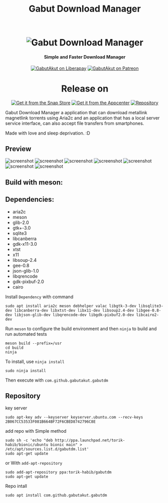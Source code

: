 <h1 align="center">Gabut Download Manager</h1>
<h1 align="center">
    <br>
    <img src="data/icons/128/com.github.gabutakut.gabutdm.svg" alt="Gabut Download Manager">
</h1>
<h4 align="center">Simple and Faster Download Manager</h4>
<p align="center">
    <a href="https://liberapay.com/GabutAkut"><img
            src="https://img.shields.io/liberapay/patrons/GabutAkut.svg?logo=liberapay" alt="GabutAkut on Liberapay"></a>
    <a href="https://patreon.com/gabutakut"><img
            src="https://img.shields.io/badge/patreon-donate-orange.svg?logo=patreon" alt="GabutAkut on Patreon"></a>
</p>
<h1 align="center">Release on</h1>
<p align="center">
    <a href="https://snapcraft.io/gabutdm"><img
            alt="Get it from the Snap Store" src="https://snapcraft.io/static/images/badges/en/snap-store-black.svg" /></a>
    <a href="https://appcenter.elementary.io/com.github.gabutakut.gabutdm"><img
            src="https://appcenter.elementary.io/badge.svg" alt="Get it from the Appcenter"></a>
    <a href="https://launchpad.net/~torik-habib/+archive/ubuntu/gabutdm"><img
            src="https://launchpad.net/@@/launchpad-logo-and-name.png" alt="Repository"></a>
</p>

Gabut Download Manager a application that can download metallink magnetlink torrents using Aria2c and an application that has a local server service interface, can also accept file transfers from smartphones.

Made with love and sleep deprivation. :D

## Preview

![screenshot](Screenshot0.png)
![screenshot](Screenshot1.png)
![screenshot](Screenshot2.png)
![screenshot](Screenshot3.png)
![screenshot](Screenshot4.png)
![screenshot](Screenshot5.png)
![screenshot](Screenshot6.png)

## Build with meson:

## Dependencies:

* aria2c
* meson
* glib-2.0
* gtk+-3.0
* sqlite3
* libcanberra
* gdk-x11-3.0
* xtst
* x11
* libsoup-2.4
* gee-0.8
* json-glib-1.0
* libqrencode
* gdk-pixbuf-2.0
* cairo

Install `Dependency`  with command

    sudo apt install aria2c meson debhelper valac libgtk-3-dev libsqlite3-dev libcanberra-dev libxtst-dev libx11-dev libsoup2.4-dev libgee-0.8-dev libjson-glib-dev libqrencode-dev libgdk-pixbuf2.0-dev libcairo2-dev

Run `meson` to configure the build environment and then `ninja` to build and run automated tests

    meson build --prefix=/usr
    cd build
    ninja

To install, use `ninja install`

    sudo ninja install

Then execute with `com.github.gabutakut.gabutdm`

## Repository

key server

    sudo apt-key adv --keyserver keyserver.ubuntu.com --recv-keys 2B067CC53533F081B664BF72F6CBED8742796C8E

add repo with Simple method

    sudo sh -c 'echo "deb http://ppa.launchpad.net/torik-habib/bionic/ubuntu bionic main" > /etc/apt/sources.list.d/gabutdm.list'
    sudo apt-get update

or With `add-apt-repository`

    sudo add-apt-repository ppa:torik-habib/gabutdm
    sudo apt-get update

Repo intall

    sudo apt install com.github.gabutakut.gabutdm
